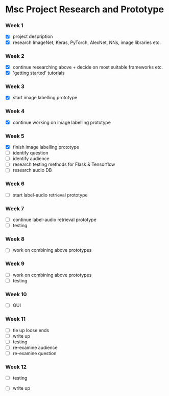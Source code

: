 # Msc Project Research and Prototype

### Week 1
- [x] project despription
- [x] research ImageNet, Keras, PyTorch, AlexNet, NNs, image libraries etc.

### Week 2
- [x] continue researching above + decide on most suitable frameworks etc.
- [x] 'getting started' tutorials

### Week 3
- [x] start image labelling prototype

### Week 4
- [x] continue working on image labelling prototype

### Week 5
- [x] finish image labelling prototype
- [ ] identify question
- [ ] identify audience
- [ ] research testing methods for Flask & Tensorflow
- [ ] research audio DB

### Week 6
- [ ] start label-audio retrieval prototype

### Week 7
- [ ] continue label-audio retrieval prototype
- [ ] testing

### Week 8
- [ ] work on combining above prototypes

### Week 9
- [ ] work on combining above prototypes
- [ ] testing

### Week 10
- [ ] GUI

### Week 11
- [ ] tie up loose ends
- [ ] write up
- [ ] testing
- [ ] re-examine audience
- [ ] re-examine question

### Week 12
- [ ] testing
- [ ] write up

